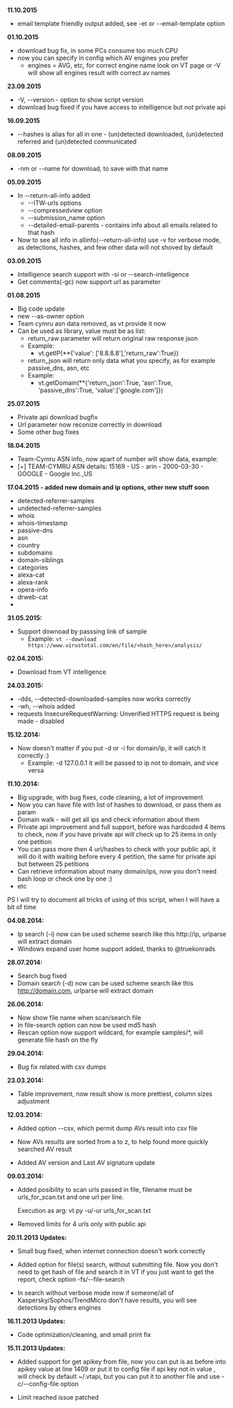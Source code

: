 **11.10.2015**
* email template friendly output added, see -et or --email-template option

**01.10.2015**
* download bug fix, in some PCs consume too much CPU
* now you can specify in config which AV engines you prefer
	* engines = AVG, etc, for correct engine name look on VT page or -V will show all engines result with correct av names 

**23.09.2015**

* -V, --version - option to show script version
* download bug fixed if you have access to intelligence but not private api

**16.09.2015**
* --hashes is alias for all in one - (un)detected downloaded, (un)detected referred and (un)detected communicated

**08.09.2015**

* -nm or --name for download, to save with that name

**05.09.2015**
* In --return-all-info added
    * --ITW-urls options
    * --compressedview option
    * --submission_name option
    * --detailed-email-parents - contains info about all emails related to that hash
* Now to see all info in allinfo(--return-all-info) use -v for verbose mode, as detections, hashes, and few other data will not shoved by default

**03.09.2015**

* Intelligence search support with -si or --search-intelligence
* Get comments(-gc) now support url as parameter 

**01.08.2015**

* Big code update
* new --as-owner option
* Team cymru asn data removed, as vt provide it now
* Can be used as library, value must be as list:
	* return_raw parameter will return original raw response json 
	* Example:
		* vt.getIP(**{'value': ['8.8.8.8'],'return_raw':True})
	* return_json will return only data what you specify, as for example passive_dns, asn, etc
	* Example: 
		* vt.getDomain(**{'return_json':True, 'asn':True, 'passive_dns':True, 'value':['google.com']})

**25.07.2015**

* Private api download bugfix
* Url parameter now reconize correctly in download
* Some other bug fixes

**18.04.2015**

* Team-Cymru ASN info, now apart of number will show data, example:
* [+] TEAM-CYMRU ASN details:
	15169 - US - arin - 2000-03-30 - GOOGLE - Google Inc.,US

**17.04.2015 - added new domain and ip options, other new stuff soon**
* detected-referrer-samples
* undetected-referrer-samples
* whois
* whois-timestamp
* passive-dns
* asn
* country
* subdomains
* domain-siblings
* categories
* alexa-cat
* alexa-rank
* opera-info
* drweb-cat
*

**31.05.2015:**
* Support downoad by passsing link of sample
	* Example: `vt --download https://www.virustotal.com/en/file/<hash_here>/analysis/`

**02.04.2015:**
* Download from VT intelligence 

**24.03.2015:**
* -dds, --detected-downloaded-samples now works correctly
* -wh, --whois added
* requests InsecureRequestWarning: Unverified HTTPS request is being made - disabled


**15.12.2014:**
* Now doesn't matter if you put -d or -i for domain/ip, it will catch it correctly :)
  * Example: -d 127.0.0.1 it will be passed to ip not to domain, and vice versa 

**11.10.2014:**

* Big upgrade, with bug fixes, code cleaning, a lot of improvement
* Now you can have file with list of hashes to download, or pass them as param
* Domain walk - will get all ips and check information about them
* Private api improvement and full support, before was hardcoded 4 items to check, now if you have private api will check up to 25 items in only one petition
* You can pass more then 4 url/hashes to check with your public api, it will do it with waiting before every 4 petition, the same for private api but between 25 petitions
* Can retrieve information about many domain/ips, now you don't need bash loop or check one by one :)
* etc

PS I will try to document all tricks of using of this script, when I will have a bit of time

**04.08.2014:**

* Ip search (-i) now can be used scheme search like this http://ip, urlparse will extract domain
* Windows expand user home support added, thanks to @truekonrads

**28.07.2014:**

* Search bug fixed
* Domain search (-d) now can be used scheme search like this http://domain.com, urlparse will extract domain

**26.06.2014:**

* Now show file name when scan/search file
* In file-search option can now be used md5 hash
* Rescan option now support wildcard, for example samples/*, will generate file hash on the fly

**29.04.2014:**

* Bug fix related with csv dumps

**23.03.2014:**

* Table improvement, now result show is more prettiest, column sizes adjustment

**12.03.2014:**

* Added option --csv, which permit dump AVs result into csv file

* Now AVs results are sorted from a to z, to help found more quickly searched AV result

* Added AV version and Last AV signature update

**09.03.2014:**

* Added posibility to scan urls passed in file, filename must be urls_for_scan.txt and one url per line.

  Execution as arg: vt.py -u/-ur urls_for_scan.txt

* Removed limits for 4 urls only with public api

**20.11.2013 Updates:**

* Small bug fixed, when internet connection doesn't work correctly

* Added option for file(s) search, without submitting file.
Now you don't need to get hash of file and search it in VT if you just want to get the report, check option -fs/--file-search

* In search without verbose mode now if someone/all of Kaspersky/Sophos/TrendMicro
don't have results, you will see detections by others engines

**16.11.2013 Updates:**

* Code optimization/cleaning, and small print fix

**15.11.2013 Updates:**

* Added support for get apikey from file, now you can put is as before into apikey value at line 1409 or put it to config file
if api key not in value , will check by default ~/.vtapi, but you can put it to another file and use -c/--config-file option

* Limit reached issue patched
